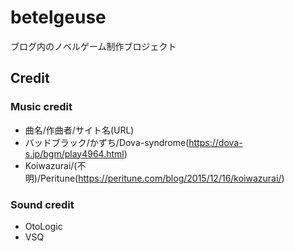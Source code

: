 # betelgeuse
ブログ内のノベルゲーム制作ブロジェクト

## Credit
### Music credit
- 曲名/作曲者/サイト名(URL)
- バッドブラック/かずち/Dova-syndrome(https://dova-s.jp/bgm/play4964.html)
- Koiwazurai/(不明)/Peritune(https://peritune.com/blog/2015/12/16/koiwazurai/)

### Sound credit
- OtoLogic
- VSQ

